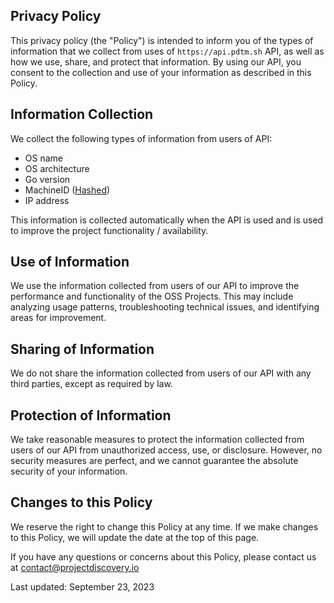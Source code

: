 ## Privacy Policy

This privacy policy (the "Policy") is intended to inform you of the types of information that we collect from uses of `https://api.pdtm.sh` API, as well as how we use, share, and protect that information. By using our API, you consent to the collection and use of your information as described in this Policy.

## Information Collection

We collect the following types of information from users of API:

- OS name
- OS architecture
- Go version
- MachineID ([Hashed](https://github.com/denisbrodbeck/machineid#function-protectedidappid-string-string-error))
- IP address

This information is collected automatically when the API is used and is used to improve the project functionality / availability.

## Use of Information

We use the information collected from users of our API to improve the performance and functionality of the OSS Projects. This may include analyzing usage patterns, troubleshooting technical issues, and identifying areas for improvement.

## Sharing of Information

We do not share the information collected from users of our API with any third parties, except as required by law.

## Protection of Information

We take reasonable measures to protect the information collected from users of our API from unauthorized access, use, or disclosure. However, no security measures are perfect, and we cannot guarantee the absolute security of your information.

## Changes to this Policy

We reserve the right to change this Policy at any time. If we make changes to this Policy, we will update the date at the top of this page.

If you have any questions or concerns about this Policy, please contact us at contact@projectdiscovery.io

Last updated: September 23, 2023
